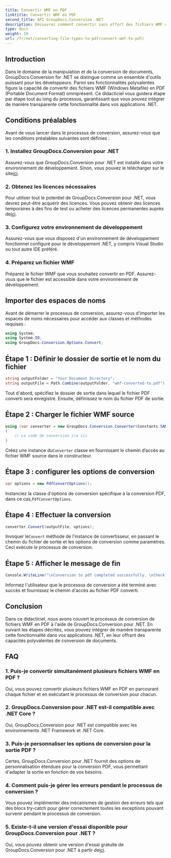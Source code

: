 ```yaml
---
title: Convertir WMF en PDF
linktitle: Convertir WMF en PDF
second_title: API GroupDocs.Conversion .NET
description: Découvrez comment convertir sans effort des fichiers WMF en PDF à l'aide de GroupDocs.Conversion pour .NET. Suivez notre tutoriel étape par étape.
type: docs
weight: 19
url: /fr/net/converting-file-types-to-pdf/convert-wmf-to-pdf/
---
```

## Introduction
Dans le domaine de la manipulation et de la conversion de documents, GroupDocs.Conversion for .NET se distingue comme un ensemble d'outils puissant pour les développeurs. Parmi ses fonctionnalités polyvalentes figure la capacité de convertir des fichiers WMF (Windows Metafile) en PDF (Portable Document Format) omniprésent. Ce didacticiel vous guidera étape par étape tout au long du processus, garantissant que vous pouvez intégrer de manière transparente cette fonctionnalité dans vos applications .NET.
## Conditions préalables
Avant de vous lancer dans le processus de conversion, assurez-vous que les conditions préalables suivantes sont définies :
### 1. Installez GroupDocs.Conversion pour .NET
 Assurez-vous que GroupDocs.Conversion pour .NET est installé dans votre environnement de développement. Sinon, vous pouvez le télécharger sur le site[ici](https://releases.groupdocs.com/conversion/net/).
### 2. Obtenez les licences nécessaires
 Pour utiliser tout le potentiel de GroupDocs.Conversion pour .NET, vous devrez peut-être acquérir des licences. Vous pouvez obtenir des licences temporaires à des fins de test ou acheter des licences permanentes auprès de[ici](https://purchase.groupdocs.com/buy).
### 3. Configurez votre environnement de développement
Assurez-vous que vous disposez d'un environnement de développement fonctionnel configuré pour le développement .NET, y compris Visual Studio ou tout autre IDE préféré.
### 4. Préparez un fichier WMF
Préparez le fichier WMF que vous souhaitez convertir en PDF. Assurez-vous que le fichier est accessible dans votre environnement de développement.

## Importer des espaces de noms
Avant de démarrer le processus de conversion, assurez-vous d'importer les espaces de noms nécessaires pour accéder aux classes et méthodes requises :
```csharp
using System;
using System.IO;
using GroupDocs.Conversion.Options.Convert;
```

## Étape 1 : Définir le dossier de sortie et le nom du fichier
```csharp
string outputFolder = "Your Document Directory";
string outputFile = Path.Combine(outputFolder, "wmf-converted-to.pdf");
```
Tout d'abord, spécifiez le dossier de sortie dans lequel le fichier PDF converti sera enregistré. Ensuite, définissez le nom du fichier PDF de sortie.
## Étape 2 : Charger le fichier WMF source
```csharp
using (var converter = new GroupDocs.Conversion.Converter(Constants.SAMPLE_WMF))
{
    // Le code de conversion ira ici
}
```
 Créez une instance du`Converter` classe en fournissant le chemin d’accès au fichier WMF source dans le constructeur.
## Étape 3 : configurer les options de conversion
```csharp
var options = new PdfConvertOptions();
```
 Instanciez la classe d'options de conversion spécifique à la conversion PDF, dans ce cas,`PdfConvertOptions`.
## Étape 4 : Effectuer la conversion
```csharp
converter.Convert(outputFile, options);
```
 Invoquer le`Convert` méthode de l’instance de convertisseur, en passant le chemin du fichier de sortie et les options de conversion comme paramètres. Ceci exécute le processus de conversion.
## Étape 5 : Afficher le message de fin
```csharp
Console.WriteLine("\nConversion to pdf completed successfully. \nCheck output in {0}", outputFolder);
```
Informez l'utilisateur que le processus de conversion a été terminé avec succès et fournissez le chemin d'accès au fichier PDF converti.

## Conclusion
Dans ce didacticiel, nous avons couvert le processus de conversion de fichiers WMF en PDF à l'aide de GroupDocs.Conversion pour .NET. En suivant les étapes décrites, vous pouvez intégrer de manière transparente cette fonctionnalité dans vos applications .NET, en leur offrant des capacités polyvalentes de conversion de documents.
## FAQ
### 1. Puis-je convertir simultanément plusieurs fichiers WMF en PDF ?
Oui, vous pouvez convertir plusieurs fichiers WMF en PDF en parcourant chaque fichier et en exécutant le processus de conversion pour chacun.
### 2. GroupDocs.Conversion pour .NET est-il compatible avec .NET Core ?
Oui, GroupDocs.Conversion pour .NET est compatible avec les environnements .NET Framework et .NET Core.
### 3. Puis-je personnaliser les options de conversion pour la sortie PDF ?
Certes, GroupDocs.Conversion pour .NET fournit des options de personnalisation étendues pour la conversion PDF, vous permettant d'adapter la sortie en fonction de vos besoins.
### 4. Comment puis-je gérer les erreurs pendant le processus de conversion ?
Vous pouvez implémenter des mécanismes de gestion des erreurs tels que des blocs try-catch pour gérer correctement toutes les exceptions pouvant survenir pendant le processus de conversion.
### 5. Existe-t-il une version d'essai disponible pour GroupDocs.Conversion pour .NET ?
 Oui, vous pouvez obtenir une version d'essai gratuite de GroupDocs.Conversion pour .NET à partir de[ici](https://releases.groupdocs.com/).